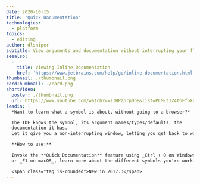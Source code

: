 ```yaml
---
date: 2020-10-15
title: 'Quick Documentation'
technologies:
  - platform
topics:
  - editing
author: dlsniper
subtitle: View arguments and documentation without interrupting your flow.
seealso:
  - 
    title: Viewing Inline Documentation
    href: 'https://www.jetbrains.com/help/go/inline-documentation.html'
thumbnail: ./thumbnail.png
cardThumbnail: ./card.png
shortVideo:
  poster: ./thumbnail.png
  url: https://www.youtube.com/watch?v=sIBPzprpObE&list=PLM-t1Z4tbFfnXnghmtk6WVz10_pivOw25&index=22&t=0s
leadin: |
  *Want to learn what a symbol is about, without going to a browser?*

  The IDE knows the symbol, its argument names/types/defaults, the
  documentation it has.
  Let it give you a non-interrupting window, letting you get back to work.

  **How to use:**

  Invoke the **Quick Documentation** feature using _Ctrl + Q on Windows/Linux_
  or _F1 on macOS_, learn more about the different symbols you're working with.

  <span class="tag is-rounded">New in 2017.3</span>
---
```


